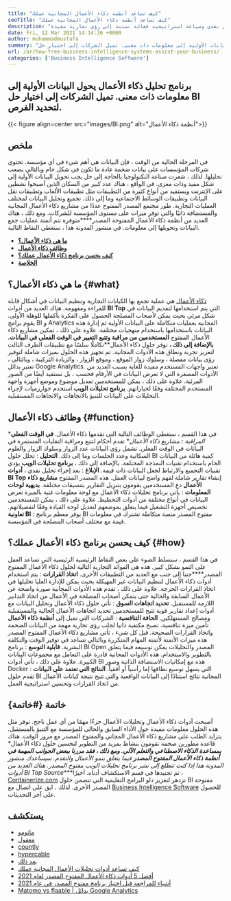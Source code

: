 ```yaml
---
title: "كيف تساعد أنظمة ذكاء الأعمال المجانية عملك" 
seoTitle: "كيف تساعد أنظمة ذكاء الأعمال المجانية عملك" 
description: "تساعد أنظمة ذكاء الأعمال المفتوحة المصدر المؤسسات على تحليل البيانات بشكل نقدي وصياغة استراتيجية فعالة تستند إلى رؤى تجارية مفيدة." 
date: Fri, 12 Mar 2021 14:14:36 +0000
author: muhammadmustafa
summary: "يحول برنامج تحليلات ذكاء الأعمال البيانات الأولية إلى معلومات ذات معنى. تميل الشركات إلى اختيار حل BI لتحديد الفرص." 
url: /ar/how-free-business-intelligence-systems-assist-your-business/
categories: ['Business Intelligence Software']
---
```


## برنامج تحليل ذكاء الأعمال يحول البيانات الأولية إلى معلومات ذات معنى. تميل الشركات إلى اختيار حل BI لتحديد الفرص.

{{< figure align=center src="images/BI.png" alt="أنظمة ذكاء الأعمال">}}


## ملخص
في المرحلة الحالية من الوقت ، فإن البيانات هي أهم شيء في أي مؤسسة. تحتوي شركات المؤسسات على بيانات ضخمة عادة ما تكون في شكل خام وبالتالي يصعب تحليلها. لذلك ، شعرت صناعة التكنولوجيا بالحاجة إلى حل يجب تحويل البيانات الأولية إلى شكل مفيد وذات مغزى. في الواقع ، هناك عدد كبير من السكان الذين أصبحوا نشطين على الإنترنت ويستفيد من أنواع كثيرة من التطبيقات مثل تطبيقات الألعاب وتطبيقات نقل البيانات وتطبيقات الوسائط الاجتماعية وما إلى ذلك. تجميع وتحليل البيانات لمختلف العمليات التجارية.
طور مجتمع المصدر المفتوح عددًا من مشاريع ذكاء الأعمال المجانية والمستضافة ذاتيًا والتي توفر ميزات على مستوى المؤسسة للشركات. ومع ذلك ، هناك العديد من أنظمة ذكاء الأعمال المفتوحة المصدر****متوفرة تتم أتمتة عمليات جمع البيانات وتحويلها إلى معلومات. في منشور المدونة هذا ، سنغطي النقاط التالية.
*  **[ما هي ذكاء الأعمال؟][1]**  
*  **[وظائف ذكاء الأعمال][2]**  
*  **[كيف يحسن برنامج ذكاء الأعمال عملك؟][3]**  
*  **[الخلاصة][4]**  

## ما هي ذكاء الأعمال؟ {#what}

[][5][ذكاء الأعمال][6] هي عملية تجمع بها الكيانات التجارية وتنظيم البيانات في أشكال قابلة للقراءة ومفهومة. هناك العديد من أدوات  **BI Top** التي يتم استخدامها لتقديم البيانات في شكل مرئي بحيث يمكن لأصحاب المصلحة الحصول على الفكرة بأكملها للوهلة الأولى. يقوم برامج BI و Analytics المجانية بعمليات متكاملة على البيانات الأولية ثم إدارة هذه البيانات باستخدامها باستخدام منهجيات مختلفة. علاوة على ذلك ، تمكين مشاريع ذكاء الأعمال المفتوح **المستخدمين من مراقبة وتتبع التغيير في الوقت الفعلي في البيانات. بالإضافة إلى ذلك ،**  توفر حلول ذكاء الأعمال**تكاملًا سلسًا مع تطبيقات الطرف الثالث لتعزيز تجربة ونطاق هذه الأدوات المجانية.
تم تجهيز هذه الحلول بميزات شاملة لتوفير رؤى بيانات مفصلة ، وسلوك زوار الموقع ، وموقع الزوار ، والزيادة التركيبة ، وبالتالي ، تعتبر بدائل Google Analytics. تعتبر واجهات المستخدم مفيدة للغاية بسبب العديد من الأدوات المصغرة التي لا تعرض البيانات في الأرقام فحسب ، بل تستفيد أيضًا من الصور المرئية. علاوة على ذلك ، يمكن للمستخدمين تعديل موضوع وموضع أجهزة واجهة المستخدم المختلفة وفقًا لخياراتهم.  **برنامج تحليلات الويب**  استخدم خوارزميات لإجراء التحليلات على البيانات للتنبؤ بالاتجاهات والاتجاهات المستقبلية.

## وظائف ذكاء الأعمال {#function}

في هذا القسم ، سنغطي الوظائف التالية التي تقدمها ذكاء الأعمال.
 **في الوقت الفعلي*** *المراقبة **:** مشاريع ذكاء الأعمال**  تقدم أحكام لتتبع ومراقبة التقلبات المستمرة في البيانات في الوقت الفعلي. تشمل رؤى البيانات عدد الزوار وسلوك الزوار والعلوم السكانية وعدد الجلسات وما إلى ذلك.
 **التحليل** : تحلل حلول BI كمية هائلة من البيانات الخام باستخدام تقنيات النمذجة المختلفة. بالإضافة إلى ذلك ، **برنامج تحليلات الويب** يؤدي تقنيات التجميع والارتباط لجعل البيانات ذات قيمة.
 **الإبلاغ** : بعد إجراء تحليل نقدي ، **أدوات BI Top** إنشاء تقارير شاملة لفهم واضح لبيانات العمل. هذه المصدر المفتوح **مشاريع ذكاء الأعمال** دع المستخدمين يقومون بتنزيل التقارير بتنسيقات مختلفة.
 **بديهية لوحات المعلومات** : يأتي برنامج تحليلات ذكاء الأعمال مع لوحة معلومات غنية بالميزة تعرض البيانات في أنواع مختلفة من أدوات التخطيط. علاوة على ذلك ، يمكن للمستخدمين تخصيص أجهزة التشغيل فيما يتعلق بموضعهم لتعديل لوحة القيادة وفقًا لتفضيلاتهم.
 **تعاونية BI** : يوفر معظم برنامج BI مفتوح المصدر منصة متكاملة تشترك في معلومات قيمة مع مختلف أصحاب المصلحة في المؤسسة.

## كيف يحسن برنامج ذكاء الأعمال عملك؟ {#how}

في هذا القسم ، سنسلط الضوء على بعض النقاط الرئيسية الرئيسية التي تساعد العمل على النمو بشكل كبير. هذه هي الفوائد التجارية التالية لحلول ذكاء الأعمال المفتوح المصدر****جنبا إلى جنب مع العديد من التطبيقات الأخرى.
 **اتخاذ القرارات** : يتم استخدام أدوات ذكاء الأعمال لتنظيم البيانات غير المهيكلة بحيث يمكن للإدارة العليا تحليلها في اتخاذ القرارات الحرجة. علاوة على ذلك ، تقدم هذه الأدوات المجانية صورة واضحة عن الأعمال السابقة والحالية حتى يتمكن أصحاب المصلحة في الأعمال من اتخاذ التدابير اللازمة للمستقبل.
 **تحديد اتجاهات السوق** : تأتي حلول ذكاء الأعمال وتحليل البيانات مع أدوات إعداد تقارير قوية تتيح للمستخدمين تحديد اتجاهات الأعمال الحالية والمستقبلية ومصالح المستهلكين.
 **الحافة التنافسية** : الشركات التي تميل إلى **أنظمة ذكاء الأعمال** تأمين ميزة تنافسية. تصبح مكتفية ذاتيا لجلب رؤى تجارية مهمة من البيانات الضخمة واتخاذ القرارات الصحيحة. قبل كل شيء ، تأتي مشاريع ذكاء الأعمال المفتوح المصدر هذه ميزات الأتمتة لأتمتة المهام المتكررة وبالتالي تساعد في توفير الوقت والتكلفة البشرية.
 **قابلية التوسع** : برنامج BI Open المصدر والتحليلات يمكن توسيعه فيما يتعلق بالتطوير والاستخدام. هذه الأدوات المجانية قادرة على التعامل مع مجموعات البيانات الكبيرة. علاوة على ذلك ، تأتي أدوات BI هذه مع إمكانيات الاستضافة الذاتية وصور Docker التي يسهل توسيع نطاقها إما رأسياً أو أفقياً.
 **النتائج التي تعتمد على البيانات** : تقدم حلول BI المجانية نتائج استنادًا إلى البيانات الواقعية والتي تتيح نتيجة كيانات الأعمال من اتخاذ القرارات وتحسين استراتيجية العمل.

## خاتمة {#خاتمة}

أصبحت أدوات ذكاء الأعمال وتحليلات الأعمال جزءًا مهمًا من أي عمل ناجح. توفر مثل هذه الحلول معلومات مفيدة حول الأداء السابق والحالي للمؤسسة مع التنبؤ بالمستقبل. يتزايد الطلب على مشاريع ذكاء الأعمال المجاني والمفتوح المصدر مع مرور الوقت. هناك قاعدة مطورين ضخمة تقومون بنشاط بمزيد من التطوير لتحسين حلول ذكاء الأعمال*  ***بمساعدة الذكاء الاصطناعي والتعلم الآلي. ومع ذلك ، فقد مررنا ببعض الجوانب المهمة في أنظمة ذكاء الأعمال المفتوح المصدر**  فيما يتعلق بنمو الأعمال والتقدم. سيساعدك منشور المدونة هذا إذا كنت تتطلع إلى نشر برنامج تحليلات الويب مفتوح المصدر. هناك العديد من أدوات BI Top Source****تم تجنيدها في قسم الاستكشاف أدناه.
أخيرًا ، [Containerize.com][7] تزدهر لتعزيز دلو البرامج التعليمية التي تتضمن حلول BI مفتوحة المصدر الأخرى. لذلك ، ابق على اتصال مع [Business Intelligence Software][6] للحصول على آخر التحديثات.

## يستكشف
  * [ماتومو][8]
  * [معقول][9]
  * [countly][10]
  * [hypercable][11]
  * [بعد ذلك][12]
  * [كيف تساعد أدوات تحليلات الأعمال المجانية عملك][13]
  * [أفضل 5 أدوات ذكاء الأعمال المفتوح المصدر لعام 2021][14]
  * [أشياء للمراجعة قبل اختيار برنامج مفتوح المصدر في عام 2021][15]
  * [Matomo vs flaable | بدائل Google Analytics][16]



 [1]: #what
 [2]: #function
 [3]: #how
 [4]: #Conclusion
 [5]: #
 [6]: https://products.containerize.com/business-intelligence
 [7]: https://www.containerize.com/
 [8]: https://products.containerize.com/business-intelligence/matomo
 [9]: https://products.containerize.com/business-intelligence/plausible
 [10]: https://products.containerize.com/business-intelligence/countly
 [11]: https://products.containerize.com/business-intelligence/hypercable
 [12]: https://products.containerize.com/business-intelligence/posthog
 [13]: https://blog.containerize.com/2021/03/12/how-free-business-analytics-tools-assist-your-business/
 [14]: https://blog.containerize.com/business-intelligence-software/top-5-open-source-business-intelligence-solutions-of-2021/
 [15]: https://blog.containerize.com/cmdb-software/things-to-review-before-opting-open-source-software-in-2021/
 [16]: https://blog.containerize.com/business-intelligence-software/matomo-vs-plausible-google-analytics-alternatives/
